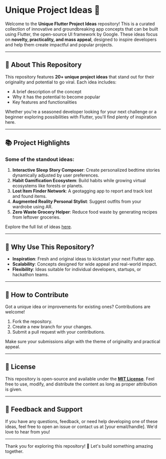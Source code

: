 # Unique Project Ideas 🚀

Welcome to the **Unique Flutter Project Ideas** repository! This is a curated collection of innovative and groundbreaking app concepts that can be built using Flutter, the open-source UI framework by Google. These ideas focus on **novelty, practicality, and mass appeal**, designed to inspire developers and help them create impactful and popular projects.

---

## 🌟 About This Repository

This repository features **20+ unique project ideas** that stand out for their originality and potential to go viral. Each idea includes:  
- A brief description of the concept  
- Why it has the potential to become popular  
- Key features and functionalities  

Whether you're a seasoned developer looking for your next challenge or a beginner exploring possibilities with Flutter, you'll find plenty of inspiration here.

---

## 📚 Project Highlights

### Some of the standout ideas:
1. **Interactive Sleep Story Composer**: Create personalized bedtime stories dynamically adjusted by user preferences.  
2. **Habit Gamification Ecosystem**: Build habits while growing virtual ecosystems like forests or planets.  
3. **Lost Item Finder Network**: A geotagging app to report and track lost and found items.  
4. **Augmented Reality Personal Stylist**: Suggest outfits from your wardrobe using AR.  
5. **Zero Waste Grocery Helper**: Reduce food waste by generating recipes from leftover groceries.

Explore the full list of ideas [here](https://github.com/0sureshyadav0/Top-20-Project-Ideas/blob/main/PROJECTS.md).

---

## 🤔 Why Use This Repository?

- **Inspiration**: Fresh and original ideas to kickstart your next Flutter app.  
- **Scalability**: Concepts designed for wide appeal and real-world impact.  
- **Flexibility**: Ideas suitable for individual developers, startups, or hackathon teams.  

---

## 🌱 How to Contribute

Got a unique idea or improvements for existing ones? Contributions are welcome!  
1. Fork the repository.  
2. Create a new branch for your changes.  
3. Submit a pull request with your contributions.  

Make sure your submissions align with the theme of originality and practical appeal.

---

## 📄 License

This repository is open-source and available under the [**MIT License**](https://github.com/0sureshyadav0/Top-20-Project-Ideas/blob/main/LICENSE.txt). Feel free to use, modify, and distribute the content as long as proper attribution is given.

---

## 💬 Feedback and Support

If you have any questions, feedback, or need help developing one of these ideas, feel free to open an issue or contact us at [your email/handle]. We'd love to hear from you!

---

Thank you for exploring this repository! 🌟 Let's build something amazing together.

